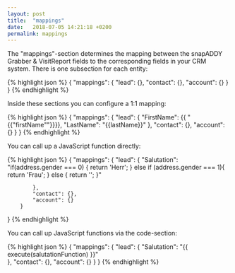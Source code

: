 ```yaml
---
layout: post
title:  "mappings"
date:   2018-07-05 14:21:18 +0200
permalink: mappings
---
```


The "mappings"-section determines the mapping between the snapADDY Grabber & VisitReport fields to the corresponding fields in your CRM system.
There is one subsection for each entity:

{% highlight json %}
{
      "mappings": {
            "lead": {},
            "contact": {},
            "account": {}
        }
}
{% endhighlight %}

Inside these sections you can configure a 1:1 mapping:

{% highlight json %}
{
      "mappings": {
            "lead": {
                    "FirstName": {{ "{{"firstName""}}}},
                    "LastName": "{{lastName}}"
            },
            "contact": {},
            "account": {}
        }
}
{% endhighlight %}

You can call up a JavaScript function directly:

{% highlight json %}
{
      "mappings": {
            "lead": {
                    "Salutation": "if(address.gender === 0) { return 'Herr'; } else if (address.gender === 1){ return 'Frau'; } else { return ''; }"
                   
            },
            "contact": {},
            "account": {}
        }
}
{% endhighlight %}

You can call up JavaScript functions via the code-section:

{% highlight json %}
{
      "mappings": {
            "lead": {
                    "Salutation": "{{ execute(salutationFunction) }}"    
            },
            "contact": {},
            "account": {}
        }
}
{% endhighlight %}
